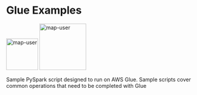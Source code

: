 # Glue Examples

<img width="85" alt="map-user" src="https://img.shields.io/badge/views-2125-green"> <img width="125" alt="map-user" src="https://img.shields.io/badge/unique visits-466-green">

Sample PySpark script designed to run on AWS Glue. Sample scripts cover common operations that need to be completed with Glue
